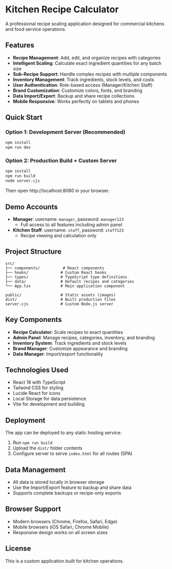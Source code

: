 # Kitchen Recipe Calculator

A professional recipe scaling application designed for commercial kitchens and food service operations.

## Features

- **Recipe Management**: Add, edit, and organize recipes with categories
- **Intelligent Scaling**: Calculate exact ingredient quantities for any batch size
- **Sub-Recipe Support**: Handle complex recipes with multiple components
- **Inventory Management**: Track ingredients, stock levels, and costs
- **User Authentication**: Role-based access (Manager/Kitchen Staff)
- **Brand Customization**: Customize colors, fonts, and branding
- **Data Import/Export**: Backup and share recipe collections
- **Mobile Responsive**: Works perfectly on tablets and phones

## Quick Start

### Option 1: Development Server (Recommended)
```bash
npm install
npm run dev
```

### Option 2: Production Build + Custom Server
```bash
npm install
npm run build
node server.cjs
```

Then open http://localhost:8080 in your browser.

## Demo Accounts

- **Manager**: username: `manager`, password: `manager123`
  - Full access to all features including admin panel
- **Kitchen Staff**: username: `staff`, password: `staff123`
  - Recipe viewing and calculation only

## Project Structure

```
src/
├── components/          # React components
├── hooks/              # Custom React hooks
├── types/              # TypeScript type definitions
├── data/               # Default recipes and categories
└── App.tsx             # Main application component

public/                 # Static assets (images)
dist/                   # Built production files
server.cjs              # Custom Node.js server
```

## Key Components

- **Recipe Calculator**: Scale recipes to exact quantities
- **Admin Panel**: Manage recipes, categories, inventory, and branding
- **Inventory System**: Track ingredients and stock levels
- **Brand Manager**: Customize appearance and branding
- **Data Manager**: Import/export functionality

## Technologies Used

- React 18 with TypeScript
- Tailwind CSS for styling
- Lucide React for icons
- Local Storage for data persistence
- Vite for development and building

## Deployment

The app can be deployed to any static hosting service:

1. Run `npm run build`
2. Upload the `dist/` folder contents
3. Configure server to serve `index.html` for all routes (SPA)

## Data Management

- All data is stored locally in browser storage
- Use the Import/Export feature to backup and share data
- Supports complete backups or recipe-only exports

## Browser Support

- Modern browsers (Chrome, Firefox, Safari, Edge)
- Mobile browsers (iOS Safari, Chrome Mobile)
- Responsive design works on all screen sizes

## License

This is a custom application built for kitchen operations.